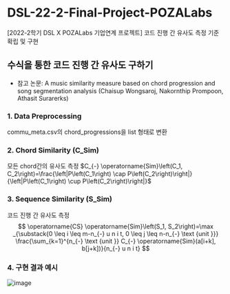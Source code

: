 # DSL-22-2-Final-Project-POZALabs
[2022-2학기 DSL X POZALabs 기업연계 프로젝트] 코드 진행 간 유사도 측정 기준 확립 및 구현

## 수식을 통한 코드 진행 간 유사도 구하기
- 참고 논문: A music similarity measure based on chord progression and song segmentation analysis (Chaisup Wongsaroj, Nakornthip Prompoon, Athasit Surarerks)

### 1. Data Preprocessing
commu_meta.csv의 chord_progressions을 list 형태로 변환 

### 2. Chord Similarity (C_Sim)
모든 chord간의 유사도 측정
$C_{-} \operatorname{Sim}\left(C_1, C_2\right)=\frac{\left|P\left(C_1\right) \cap P\left(C_2\right)\right|}{\left|P\left(C_1\right) \cup P\left(C_2\right)\right|}$

### 3. Sequence Similarity (S_Sim)
코드 진행 간 유사도 측정
$$
\operatorname{CS} \operatorname{Sim}\left(S_1, S_2\right)=\max _{\substack{0 \leq i \leq m-n_{-} u n i t, 0 \leq j \leq n-n_{-} \text {unit }}} \frac{\sum_{k=1}^{n_{-} \text {unit }} C_{-} \operatorname{Sim}(a[i+k], b[j+k])}{n_{-} u n i t}
$$

### 4. 구현 결과 예시
![image](https://user-images.githubusercontent.com/97666193/204125719-618ae38f-1fd4-47f4-9305-e88c58263d84.png)
